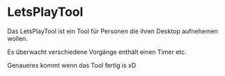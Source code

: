 # LetsPlayTool

Das LetsPlayTool ist ein Tool für Personen die ihren Desktop aufnehemen wollen.

Es überwacht verschiedene Vorgänge enthält einen Timer etc.

Genaueres kommt wenn das Tool fertig is xD
